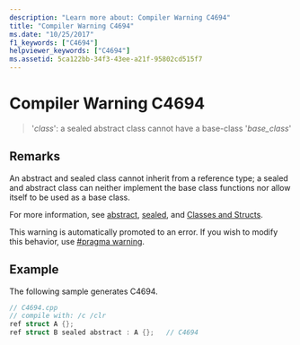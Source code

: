 ```yaml
---
description: "Learn more about: Compiler Warning C4694"
title: "Compiler Warning C4694"
ms.date: "10/25/2017"
f1_keywords: ["C4694"]
helpviewer_keywords: ["C4694"]
ms.assetid: 5ca122bb-34f3-43ee-a21f-95802cd515f7
---
```

# Compiler Warning C4694

> '*class*': a sealed abstract class cannot have a base-class '*base_class*'

## Remarks

An abstract and sealed class cannot inherit from a reference type; a sealed and abstract class can neither implement the base class functions nor allow itself to be used as a base class.

For more information, see [abstract](../../extensions/abstract-cpp-component-extensions.md), [sealed](../../extensions/sealed-cpp-component-extensions.md), and [Classes and Structs](../../extensions/classes-and-structs-cpp-component-extensions.md).

This warning is automatically promoted to an error. If you wish to modify this behavior, use [#pragma warning](../../preprocessor/warning.md).

## Example

The following sample generates C4694.

```cpp
// C4694.cpp
// compile with: /c /clr
ref struct A {};
ref struct B sealed abstract : A {};   // C4694
```

